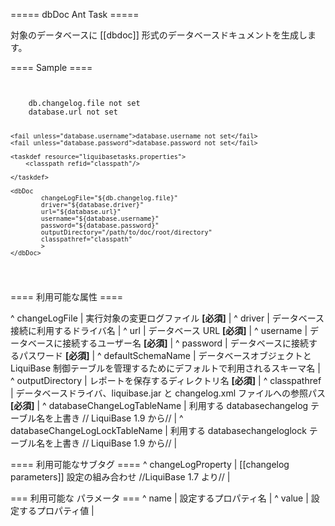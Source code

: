 ===== dbDoc Ant Task =====

対象のデータベースに [[dbdoc]] 形式のデータベースドキュメントを生成します。

==== Sample ====

<code xml>
<target name="update-database" depends="prepare">
    <fail unless="db.changelog.file">db.changelog.file not set</fail>
    <fail unless="database.url">database.url not set</fail>

    <fail unless="database.username">database.username not set</fail>
    <fail unless="database.password">database.password not set</fail>

    <taskdef resource="liquibasetasks.properties">
        <classpath refid="classpath"/>

    </taskdef>

    <dbDoc
            changeLogFile="${db.changelog.file}"
            driver="${database.driver}"
            url="${database.url}"
            username="${database.username}"
            password="${database.password}"
            outputDirectory="/path/to/doc/root/directory"
            classpathref="classpath"
            >
    </dbDoc>
</target>
</code>

==== 利用可能な属性 ====

^ changeLogFile  | 実行対象の変更ログファイル **[必須]**  | 
^ driver  | データベース接続に利用するドライバ名 |
^ url  | データベース URL **[必須]**  | 
^ username  | データベースに接続するユーザー名 **[必須]**  | 
^ password  | データベースに接続するパスワード **[必須]**  | 
^ defaultSchemaName  | データベースオブジェクトと LiquiBase 制御テーブルを管理するためにデフォルトで利用されるスキーマ名  |
^ outputDirectory  | レポートを保存するディレクトリ名 **[必須]** |
^ classpathref  | データベースドライバ、liquibase.jar と changelog.xml ファイルへの参照パス **[必須]**  | 
^ databaseChangeLogTableName  | 利用する databasechangelog テーブル名を上書き  // LiquiBase 1.9 から// |
^ databaseChangeLogLockTableName  | 利用する databasechangeloglock テーブル名を上書き // LiquiBase 1.9 から//  |

==== 利用可能なサブタグ ====
^ changeLogProperty  |  [[changelog parameters]] 設定の組み合わせ //LiquiBase 1.7 より// | 

=== 利用可能な <changeLogProperty> パラメータ ===
^ name  | 設定するプロパティ名  | 
^ value  | 設定するプロパティ値  | 